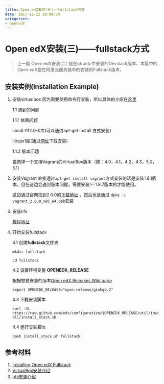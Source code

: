 ```yaml
---
title: Open edX安装(三)——fullstack方式
date: 2017-12-22 20:00:00
categories:
- OpenedX
---
```

# Open edX安装(三)——fullstack方式

> 上一篇 Open edX安装(二) 是在ubuntu中安装的Devstack版本，本篇中的Open edX是在阿里云服务器中的安装的Fullstack版本。

## 安装实例(Installation Example)

1. 安装virtualbox
    因为需要使用命令行安装，所以具体的介绍在[这里](https://jingyan.baidu.com/article/870c6fc3092aedb03fe4be28.html)

    1.1 遇到的问题

    1.1.1 依赖问题

    libsdl-ttf2.0-0库(可以通过apt-get install 方式安装)

    libvpx1库(通过[网址](http://www.linuxandubuntu.com/home/solved-virtualbox-is-not-installing-in-ubuntu-1510-due-to-missing-dependency-libvpx1)下载安装)

    1.1.2 版本问题

    要选择一个支持Vagrant的VirtualBox版本（即：4.0，4.1，4.2，4.3，5.0，5.1）

2. 安装Vagrant
    直接通过`apt-get install vagrant`方式安装的话是安装1.8.1版本，但在这边会遇到版本问题，需要安装>=1.8.7版本的才能使用。

    这边通过官网找到2.0.0的[下载地址](https://releases.hashicorp.com/vagrant/2.0.0/vagrant_2.0.0_x86_64.deb) ，然后也是通过 `dpkg -i vagrant_2.0.0_x86_64.deb`安装

3. 安装nfs

    [教程地址](https://jingyan.baidu.com/article/e5c39bf5abc8f739d76033be.html)

4. 开始安装fullstack

    4.1 创建**fullstack**文件夹

    `mkdir fullstack`

    `cd fullstack`

    4.2 设置环境变量 **OPENEDX_RELEASE**

    根据想要安装的版本[Open edX Releases Wiki page](https://openedx.atlassian.net/wiki/display/DOC/Open+edX+Releases)

    `export OPENEDX_RELEASE="open-release/ginkgo.2"`

    4.3 下载安装脚本

    `curl -OL https://raw.github.com/edx/configuration/$OPENEDX_RELEASE/util/install/install_stack.sh`

    4.4 运行安装脚本

    `bash install_stack.sh fullstack`


## 参考材料

1. [Installing Open edX Fullstack](http://edx.readthedocs.io/projects/edx-installing-configuring-and-running/en/latest/installation/fullstack/install_fullstack.html)
2. [VirtualBox安装介绍](https://jingyan.baidu.com/article/870c6fc3092aedb03fe4be28.html)
3. [nfs安装介绍](https://jingyan.baidu.com/article/e5c39bf5abc8f739d76033be.html)
